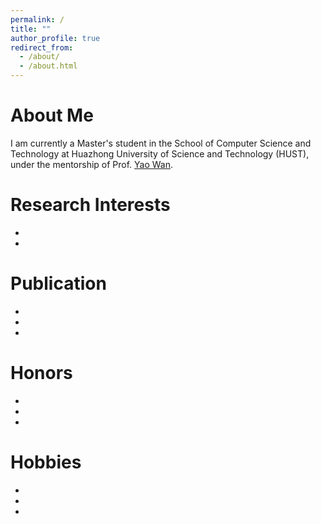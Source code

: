 ```yaml
---
permalink: /
title: ""
author_profile: true
redirect_from: 
  - /about/
  - /about.html
---
```

About Me
======
I am currently a Master's student in the School of Computer Science and Technology at Huazhong University of Science and Technology (HUST), under the mentorship of Prof. [Yao Wan](http://wanyao.me/). 

Research Interests
======
- 
- 

Publication
======
- 
- 
- 

Honors
======
- 
- 
- 

Hobbies
======
- 
- 
- 
